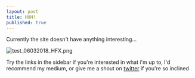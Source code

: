 ```yaml
---
layout: post
title: HUH!
published: true
---
```

Currently the site doesn't have anything interesting...
<!--more-->
![test_06032018_HFX.png](https://s19.postimg.org/kqo3368n7/test_06032018_HFX.png)

Try the links in the sidebar if you're interested in what i'm up to, I'd recommend my medium, or give me a shout on
[twitter](https://twitter.com/mvsesvm) if you're so inclined
